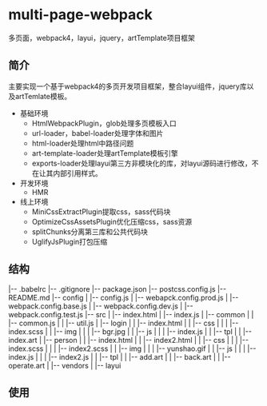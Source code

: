 # multi-page-webpack
多页面，webpack4，layui，jquery，artTemplate项目框架
## 简介
主要实现一个基于webpack4的多页开发项目框架，整合layui组件，jquery库以及artTemlate模板。
* 基础环境
  * HtmlWebpackPlugin，glob处理多页模板入口
  * url-loader，babel-loader处理字体和图片
  * html-loader处理html中路径问题
  * art-template-loader处理artTemplate模板引擎
  * exports-loader处理layui第三方非模块化的库，对layui源码进行修改，不在让其内部引用样式。
* 开发环境
  * HMR 
* 线上环境
  * MiniCssExtractPlugin提取css，sass代码块
  * OptimizeCssAssetsPlugin优化压缩css，sass资源
  * splitChunks分离第三库和公共代码块
  * UglifyJsPlugin打包压缩
## 结构
|-- .babelrc
|-- .gitignore
|-- package.json
|-- postcss.config.js
|-- README.md
|-- config
|   |-- config.js
|   |-- webapck.config.prod.js
|   |-- webpack.config.base.js
|   |-- webpack.config.dev.js
|   |-- webpack.config.test.js
|-- src
|   |-- index.html
|   |-- index.js
|   |-- common
|   |   |-- common.js
|   |   |-- util.js
|   |-- login
|   |   |-- index.html
|   |   |-- css
|   |   |   |-- index.scss
|   |   |-- img
|   |   |   |-- bgr.jpg
|   |   |-- js
|   |   |   |-- index.js
|   |   |-- tpl
|   |       |-- index.art
|   |-- person
|   |   |-- index.html
|   |   |-- index2.html
|   |   |-- css
|   |   |   |-- index.scss
|   |   |   |-- index2.scss
|   |   |-- img
|   |   |   |-- yunshao.gif
|   |   |-- js
|   |   |   |-- index.js
|   |   |   |-- index2.js
|   |   |-- tpl
|   |       |-- add.art
|   |       |-- back.art
|   |       |-- operate.art
|   |-- vendors
|       |-- layui
## 使用
